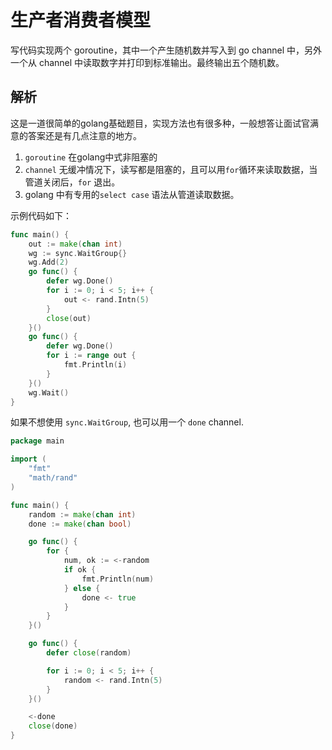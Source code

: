 # 生产者消费者模型

写代码实现两个 goroutine，其中一个产生随机数并写入到 go channel 中，另外一个从 channel 中读取数字并打印到标准输出。最终输出五个随机数。

## 解析

这是一道很简单的golang基础题目，实现方法也有很多种，一般想答让面试官满意的答案还是有几点注意的地方。

1. `goroutine` 在golang中式非阻塞的
2. `channel` 无缓冲情况下，读写都是阻塞的，且可以用`for`循环来读取数据，当管道关闭后，`for` 退出。
3. golang 中有专用的`select case` 语法从管道读取数据。

示例代码如下：

```go
func main() {
    out := make(chan int)
    wg := sync.WaitGroup{}
    wg.Add(2)
    go func() {
        defer wg.Done()
        for i := 0; i < 5; i++ {
            out <- rand.Intn(5)
        }
        close(out)
    }()
    go func() {
        defer wg.Done()
        for i := range out {
            fmt.Println(i)
        }
    }()
    wg.Wait()
}
```

如果不想使用 `sync.WaitGroup`, 也可以用一个 `done` channel.

```go
package main

import (
	"fmt"
	"math/rand"
)

func main() {
	random := make(chan int)
	done := make(chan bool)

	go func() {
		for {
			num, ok := <-random
			if ok {
				fmt.Println(num)
			} else {
				done <- true
			}
		}
	}()

	go func() {
		defer close(random)

		for i := 0; i < 5; i++ {
			random <- rand.Intn(5)
		}
	}()

	<-done
	close(done)
}
```

